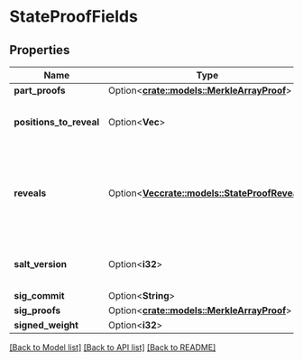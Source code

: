 # StateProofFields

## Properties

Name | Type | Description | Notes
------------ | ------------- | ------------- | -------------
**part_proofs** | Option<[**crate::models::MerkleArrayProof**](MerkleArrayProof.md)> |  | [optional]
**positions_to_reveal** | Option<**Vec<i32>**> | \\[pr\\] Sequence of reveal positions. | [optional]
**reveals** | Option<[**Vec<crate::models::StateProofReveal>**](StateProofReveal.md)> | \\[r\\] Note that this is actually stored as a map[uint64] - Reveal in the actual msgp | [optional]
**salt_version** | Option<**i32**> | \\[v\\] Salt version of the merkle signature. | [optional]
**sig_commit** | Option<**String**> | \\[c\\] | [optional]
**sig_proofs** | Option<[**crate::models::MerkleArrayProof**](MerkleArrayProof.md)> |  | [optional]
**signed_weight** | Option<**i32**> | \\[w\\] | [optional]

[[Back to Model list]](../README.md#documentation-for-models) [[Back to API list]](../README.md#documentation-for-api-endpoints) [[Back to README]](../README.md)


